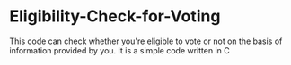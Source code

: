 # Eligibility-Check-for-Voting
 This code can check whether you're eligible to vote or not on the basis of information provided by you. It is a simple code written in C
